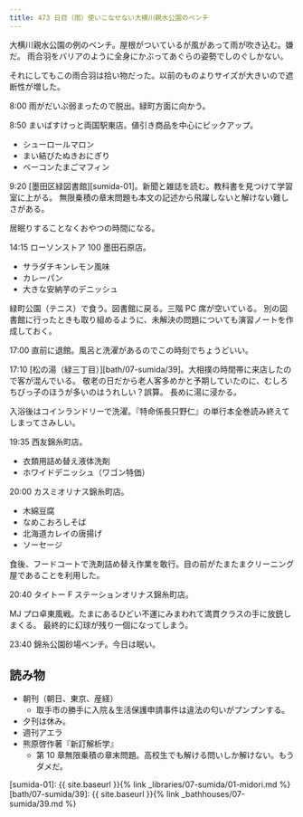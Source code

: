 ```yaml
---
title: 473 日目（雨）使いこなせない大横川親水公園のベンチ
---
```


大横川親水公園の例のベンチ。屋根がついているが風があって雨が吹き込む。嫌だ。
雨合羽をバリアのように全身にかぶってあぐらの姿勢でしのぐしかない。

それにしてもこの雨合羽は拾い物だった。以前のものよりサイズが大きいので遮断性が増した。

8:00 雨がだいぶ弱まったので脱出。緑町方面に向かう。

8:50 まいばすけっと両国駅東店。値引き商品を中心にピックアップ。

* シューロールマロン
* まい結びたぬきおにぎり
* ベーコンたまごマフィン

9:20 [墨田区緑図書館][sumida-01]。新聞と雑誌を読む。教科書を見つけて学習室に上がる。
無限乗積の章末問題も本文の記述から飛躍しないと解けない難しさがある。

居眠りすることなくおやつの時間になる。

14:15 ローソンストア 100 墨田石原店。

* サラダチキンレモン風味
* カレーパン
* 大きな安納芋のデニッシュ

緑町公園（テニス）で食う。図書館に戻る。三階 PC 席が空いている。
別の図書館に行ったときも取り組めるように、未解決の問題についても演習ノートを作成しておく。

17:00 直前に退館。風呂と洗濯があるのでこの時刻でちょうどいい。

17:10 [松の湯（緑三丁目）][bath/07-sumida/39]。大相撲の時間帯に来店したので客が混んでいる。
敬老の日だから老人客多めかと予期していたのに、むしろちびっ子のほうが多いのはうれしい？誤算。
長めに湯に浸かる。

入浴後はコインランドリーで洗濯。『特命係長只野仁』の単行本全巻読み終えてしまってさみしい。

19:35 西友錦糸町店。

* 衣類用詰め替え液体洗剤
* ホワイドデニッシュ（ワゴン特価）

20:00 カスミオリナス錦糸町店。

* 木綿豆腐
* なめこおろしそば
* 北海道カレイの唐揚げ
* ソーセージ

食後、フードコートで洗剤詰め替え作業を敢行。目の前がたまたまクリーニング屋であることを利用した。

20:40 タイトー F ステーションオリナス錦糸町店。

MJ プロ卓東風戦。たまにあるひどい不運にみまわれて満貫クラスの手に放銃しまくる。
最終的に幻球が残り一個になってしまう。

23:40 錦糸公園砂場ベンチ。今日は眠い。

## 読み物

* 朝刊（朝日、東京、産経）
  * 取手市の勝手に入院＆生活保護申請事件は違法の匂いがプンプンする。
* 夕刊は休み。
* 週刊アエラ
* 熊原啓作著『新訂解析学』
  * 第 10 章無限乗積の章末問題。高校生でも解ける問いしか解けない。もうダメだ。

[sumida-01]: {{ site.baseurl }}{% link _libraries/07-sumida/01-midori.md %}
[bath/07-sumida/39]: {{ site.baseurl }}{% link _bathhouses/07-sumida/39.md %}
